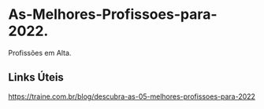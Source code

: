 # As-Melhores-Profissoes-para-2022.
Profissões em Alta.

## Links Úteis
https://traine.com.br/blog/descubra-as-05-melhores-profissoes-para-2022
